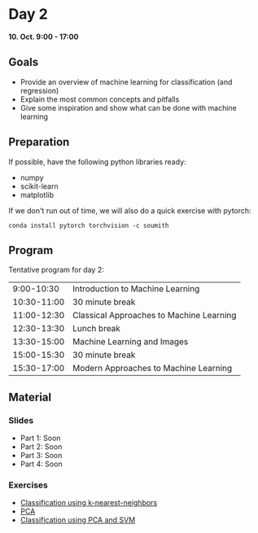 Day 2
=====

**10. Oct. 9:00 - 17:00**

Goals
-----
[goals]: #goals

- Provide an overview of machine learning for classification (and regression)
- Explain the most common concepts and pitfalls
- Give some inspiration and show what can be done with machine learning

Preparation
-------

If possible, have the following python libraries ready:
- numpy
- scikit-learn
- matplotlib

If we don't run out of time, we will also do a quick exercise with pytorch:
```
conda install pytorch torchvision -c soumith
```


Program
-------

Tentative program for day 2:

|     |     |
|-----|-----|
| 9:00-10:30 | Introduction to Machine Learning |
| 10:30-11:00 | 30 minute break |
| 11:00-12:30 | Classical Approaches to Machine Learning |
| 12:30-13:30 | Lunch break |
| 13:30-15:00 | Machine Learning and Images |
| 15:00-15:30 | 30 minute break |
| 15:30-17:00 | Modern Approaches to Machine Learning |


Material
------

### Slides

- Part 1: Soon
- Part 2: Soon
- Part 3: Soon
- Part 4: Soon

### Exercises

- [Classification using k-nearest-neighbors](day-2/exercises/knn-classification-exercise.md)
- [PCA](day-2/exercises/PCA-exercise.md)
- [Classification using PCA and SVM](day-2/exercises/PCA-SVM-exercise.md)
